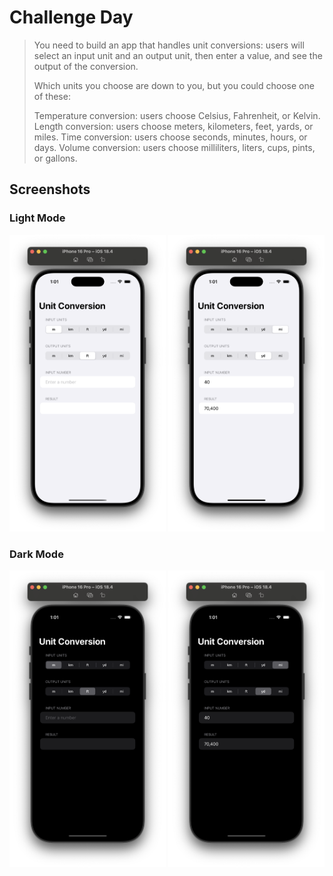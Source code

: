 # Challenge Day

> You need to build an app that handles unit conversions: users will select an input unit and an output unit, then enter a value, and see the output of the conversion.
>
> Which units you choose are down to you, but you could choose one of these:
>
> Temperature conversion: users choose Celsius, Fahrenheit, or Kelvin.
> Length conversion: users choose meters, kilometers, feet, yards, or miles.
> Time conversion: users choose seconds, minutes, hours, or days.
> Volume conversion: users choose milliliters, liters, cups, pints, or gallons.

## Screenshots

### Light Mode

<div>
  <img src="Screenshots/01-Light.png" width="250">
  <img src="Screenshots/02-Light.png" width="250">
</div>

### Dark Mode

<div>
  <img src="Screenshots/01-Dark.png" width="250">
  <img src="Screenshots/02-Dark.png" width="250">
</div>
